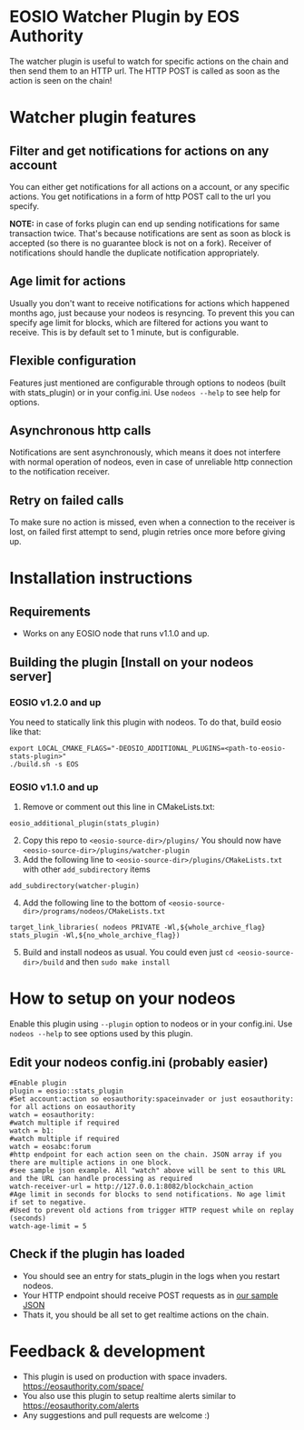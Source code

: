 # EOSIO Watcher Plugin by EOS Authority
The watcher plugin is useful to watch for specific actions on the chain and then send them to an HTTP url. 
The HTTP POST is called as soon as the action is seen on the chain!


# Watcher plugin features
## Filter and get notifications for actions on any account
You can either get notifications for all actions on a account, or any specific actions. You get notifications in a form of http POST call to the url you specify. 

**NOTE:** in case of forks plugin can end up sending notifications for same transaction twice. That's because notifications are sent as soon as block is accepted (so there is no guarantee block is not on a fork). Receiver of notifications should handle the duplicate notification appropriately.

## Age limit for actions
Usually you don't want to receive notifications for actions which happened months ago, just because your nodeos is resyncing. To prevent this you can specify age limit for blocks, which are filtered for actions you want to receive. This is by default set to 1 minute, but is configurable.

## Flexible configuration
Features just mentioned are configurable through options to nodeos (built with stats_plugin) or in your config.ini. Use `nodeos --help` to see help for options.

## Asynchronous http calls
Notifications are sent asynchronously, which means it does not interfere with normal operation of nodeos, even in case of unreliable http connection to the notification receiver.

## Retry on failed calls
To make sure no action is missed, even when a connection to the receiver is lost, on failed first attempt to send, plugin retries once more before giving up.

# Installation instructions

## Requirements
- Works on any EOSIO node that runs v1.1.0 and up.

## Building the plugin [Install on your nodeos server]
### EOSIO v1.2.0 and up
You need to statically link this plugin with nodeos. To do that, build eosio like that:
```
export LOCAL_CMAKE_FLAGS="-DEOSIO_ADDITIONAL_PLUGINS=<path-to-eosio-stats-plugin>"
./build.sh -s EOS

```
### EOSIO v1.1.0 and up
1. Remove or comment out this line in CMakeLists.txt:
```
eosio_additional_plugin(stats_plugin)
```

2. Copy this repo to `<eosio-source-dir>/plugins/` You should now have `<eosio-source-dir>/plugins/watcher-plugin`
3. Add the following line to `<eosio-source-dir>/plugins/CMakeLists.txt` with other `add_subdirectory` items
  ```
  add_subdirectory(watcher-plugin)
  ```

4. Add the following line to the bottom of `<eosio-source-dir>/programs/nodeos/CMakeLists.txt`
  ```
  target_link_libraries( nodeos PRIVATE -Wl,${whole_archive_flag} stats_plugin -Wl,${no_whole_archive_flag})
  ```
5. Build and install nodeos as usual. You could even just `cd <eosio-source-dir>/build` and then `sudo make install`

# How to setup on your nodeos

Enable this plugin using `--plugin` option to nodeos or in your config.ini. Use `nodeos --help` to see options used by this plugin.

## Edit your nodeos config.ini (probably easier)
```
#Enable plugin
plugin = eosio::stats_plugin
#Set account:action so eosauthority:spaceinvader or just eosauthority: for all actions on eosauthority
watch = eosauthority:
#watch multiple if required 
watch = b1:
#watch multiple if required 
watch = eosabc:forum
#http endpoint for each action seen on the chain. JSON array if you there are multiple actions in one block.
#see sample json example. All "watch" above will be sent to this URL and the URL can handle processing as required
watch-receiver-url = http://127.0.0.1:8082/blockchain_action
#Age limit in seconds for blocks to send notifications. No age limit if set to negative.
#Used to prevent old actions from trigger HTTP request while on replay (seconds)
watch-age-limit = 5
 ```
## Check if the plugin has loaded
- You should see an entry for stats_plugin in the logs when you restart nodeos. 
- Your HTTP endpoint should receive POST requests as in [our sample JSON](sample-post.json)
- Thats it, you should be all set to get realtime actions on the chain.

# Feedback & development
- This plugin is used on production with space invaders. https://eosauthority.com/space/
- You also use this plugin to setup realtime alerts similar to https://eosauthority.com/alerts 
- Any suggestions and pull requests are welcome :)
